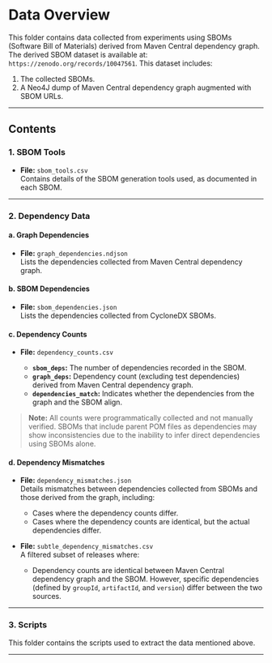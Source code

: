 # Data Overview

This folder contains data collected from experiments using SBOMs (Software Bill of Materials) derived from Maven Central dependency graph. The derived SBOM dataset is available at: `https://zenodo.org/records/10047561`. 
This dataset includes:  

1. The collected SBOMs.  
2. A Neo4J dump of Maven Central dependency graph augmented with SBOM URLs.  

---

## Contents

### 1. **SBOM Tools**  
- **File:** `sbom_tools.csv`  
  Contains details of the SBOM generation tools used, as documented in each SBOM.

---

### 2. **Dependency Data**  

#### a. **Graph Dependencies**  
- **File:** `graph_dependencies.ndjson`  
  Lists the dependencies collected from Maven Central dependency graph.

#### b. **SBOM Dependencies**  
- **File:** `sbom_dependencies.json`  
  Lists the dependencies collected from CycloneDX SBOMs.

#### c. **Dependency Counts**  
- **File:** `dependency_counts.csv`  

  - **`sbom_deps`:** The number of dependencies recorded in the SBOM.  
  - **`graph_deps`:** Dependency count (excluding test dependencies) derived from Maven Central dependency graph.  
  - **`dependencies_match`:** Indicates whether the dependencies from the graph and the SBOM align.  

> **Note:** All counts were programmatically collected and not manually verified. SBOMs that include parent POM files as dependencies may show inconsistencies due to the inability to infer direct dependencies using SBOMs alone.

#### d. **Dependency Mismatches**  
- **File:** `dependency_mismatches.json`  
  Details mismatches between dependencies collected from SBOMs and those derived from the graph, including:  
    - Cases where the dependency counts differ.  
    - Cases where the dependency counts are identical, but the actual dependencies differ.  

- **File:** `subtle_dependency_mismatches.csv`  
  A filtered subset of releases where:  
  - Dependency counts are identical between Maven Central dependency graph and the SBOM. However, specific dependencies (defined by `groupId`, `artifactId`, and `version`) differ between the two sources.

---

### 3. **Scripts**  
This folder contains the scripts used to extract the data mentioned above.

---

